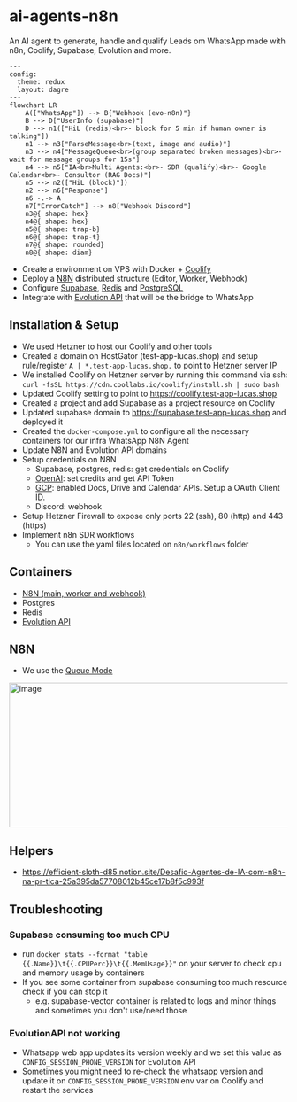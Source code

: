 # ai-agents-n8n

An AI agent to generate, handle and qualify Leads om WhatsApp made with n8n, Coolify, Supabase, Evolution and more.

```mermaid
---
config:
  theme: redux
  layout: dagre
---
flowchart LR
    A(["WhatsApp"]) --> B{"Webhook (evo-n8n)"}
    B --> D["UserInfo (supabase)"]
    D --> n1(["HiL (redis)<br>- block for 5 min if human owner is talking"])
    n1 --> n3["ParseMessage<br>(text, image and audio)"]
    n3 --> n4["MessageQueue<br>(group separated broken messages)<br>- wait for message groups for 15s"]
    n4 --> n5["IA<br>Multi Agents:<br>- SDR (qualify)<br>- Google Calendar<br>- Consultor (RAG Docs)"]
    n5 --> n2(["HiL (block)"])
    n2 --> n6["Response"]
    n6 -.-> A
    n7["ErrorCatch"] --> n8["Webhook Discord"]
    n3@{ shape: hex}
    n4@{ shape: hex}
    n5@{ shape: trap-b}
    n6@{ shape: trap-t}
    n7@{ shape: rounded}
    n8@{ shape: diam}

```

- Create a environment on VPS with Docker + [Coolify](https://coolify.io/)
- Deploy a [N8N](https://n8n.io/) distributed structure (Editor, Worker, Webhook)
- Configure [Supabase](https://supabase.com/), [Redis](https://redis.io/) and [PostgreSQL](https://www.postgresql.org/)
- Integrate with [Evolution API](https://doc.evolution-api.com/v1/pt/get-started/introduction) that will be the bridge to WhatsApp

## Installation & Setup

- We used Hetzner to host our Coolify and other tools
- Created a domain on HostGator (test-app-lucas.shop) and setup rule/register `A | *.test-app-lucas.shop.` to point to Hetzner server IP
- We installed Coolify on Hetzner server by running this command via ssh: `curl -fsSL https://cdn.coollabs.io/coolify/install.sh | sudo bash`
- Updated Coolify setting to point to https://coolify.test-app-lucas.shop
- Created a project and add Supabase as a project resource on Coolify
- Updated supabase domain to https://supabase.test-app-lucas.shop and deployed it
- Created the `docker-compose.yml` to configure all the necessary containers for our infra WhatsApp N8N Agent
- Update N8N and Evolution API domains
- Setup credentials on N8N
  - Supabase, postgres, redis: get credentials on Coolify
  - [OpenAI](https://platform.openai.com/api-keys): set credits and get API Token
  - [GCP](https://console.cloud.google.com/auth/clients?project=n8n-ai-whatsapp): enabled Docs, Drive and Calendar APIs. Setup a OAuth Client ID.
  - Discord: webhook
- Setup Hetzner Firewall to expose only ports 22 (ssh), 80 (http) and 443 (https)
- Implement n8n SDR workflows
  - You can use the yaml files located on `n8n/workflows` folder 

## Containers

- [N8N (main, worker and webhook)](https://docs.n8n.io/hosting/configuration/environment-variables/)
- Postgres
- Redis
- [Evolution API](https://doc.evolution-api.com/v1/pt/env)

## N8N
- We use the [Queue Mode](https://docs.n8n.io/hosting/scaling/queue-mode/)
<img width="752" height="261" alt="image" src="https://github.com/user-attachments/assets/c48397f7-0047-4ecc-ad8a-1f72033b1da1" />

## Helpers
- https://efficient-sloth-d85.notion.site/Desafio-Agentes-de-IA-com-n8n-na-pr-tica-25a395da57708012b45ce17b8f5c993f

## Troubleshooting
### Supabase consuming too much CPU
- run `docker stats --format "table {{.Name}}\t{{.CPUPerc}}\t{{.MemUsage}}"` on your server to check cpu and memory usage by containers
- If you see some container from supabase consuming too much resource check if you can stop it
  - e.g. supabase-vector container is related to logs and minor things and sometimes you don't use/need those
 
### EvolutionAPI not working
- Whatsapp web app updates its version weekly and we set this value as `CONFIG_SESSION_PHONE_VERSION` for Evolution API
- Sometimes you might need to re-check the whatsapp version and update it on `CONFIG_SESSION_PHONE_VERSION` env var on Coolify and restart the services
